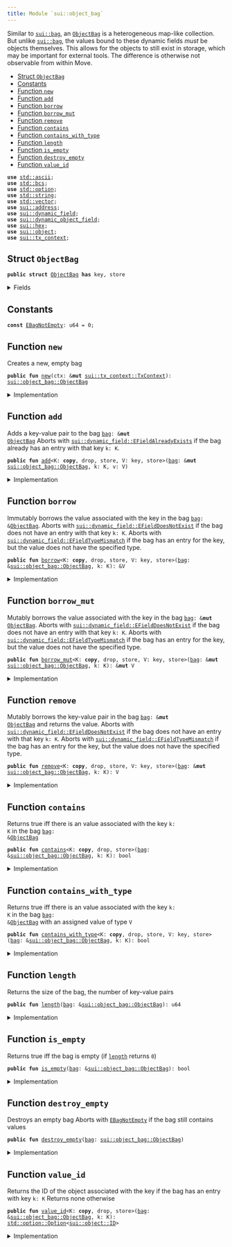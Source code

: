```yaml
---
title: Module `sui::object_bag`
---
```


Similar to <code><a href="../sui/bag.md#sui_bag">sui::bag</a></code>, an <code><a href="../sui/object_bag.md#sui_object_bag_ObjectBag">ObjectBag</a></code> is a heterogeneous map-like collection. But unlike
<code><a href="../sui/bag.md#sui_bag">sui::bag</a></code>, the values bound to these dynamic fields _must_ be objects themselves. This allows
for the objects to still exist in storage, which may be important for external tools.
The difference is otherwise not observable from within Move.


-  [Struct `ObjectBag`](#sui_object_bag_ObjectBag)
-  [Constants](#@Constants_0)
-  [Function `new`](#sui_object_bag_new)
-  [Function `add`](#sui_object_bag_add)
-  [Function `borrow`](#sui_object_bag_borrow)
-  [Function `borrow_mut`](#sui_object_bag_borrow_mut)
-  [Function `remove`](#sui_object_bag_remove)
-  [Function `contains`](#sui_object_bag_contains)
-  [Function `contains_with_type`](#sui_object_bag_contains_with_type)
-  [Function `length`](#sui_object_bag_length)
-  [Function `is_empty`](#sui_object_bag_is_empty)
-  [Function `destroy_empty`](#sui_object_bag_destroy_empty)
-  [Function `value_id`](#sui_object_bag_value_id)


<pre><code><b>use</b> <a href="../std/ascii.md#std_ascii">std::ascii</a>;
<b>use</b> <a href="../std/bcs.md#std_bcs">std::bcs</a>;
<b>use</b> <a href="../std/option.md#std_option">std::option</a>;
<b>use</b> <a href="../std/string.md#std_string">std::string</a>;
<b>use</b> <a href="../std/vector.md#std_vector">std::vector</a>;
<b>use</b> <a href="../sui/address.md#sui_address">sui::address</a>;
<b>use</b> <a href="../sui/dynamic_field.md#sui_dynamic_field">sui::dynamic_field</a>;
<b>use</b> <a href="../sui/dynamic_object_field.md#sui_dynamic_object_field">sui::dynamic_object_field</a>;
<b>use</b> <a href="../sui/hex.md#sui_hex">sui::hex</a>;
<b>use</b> <a href="../sui/object.md#sui_object">sui::object</a>;
<b>use</b> <a href="../sui/tx_context.md#sui_tx_context">sui::tx_context</a>;
</code></pre>



<a name="sui_object_bag_ObjectBag"></a>

## Struct `ObjectBag`



<pre><code><b>public</b> <b>struct</b> <a href="../sui/object_bag.md#sui_object_bag_ObjectBag">ObjectBag</a> <b>has</b> key, store
</code></pre>



<details>
<summary>Fields</summary>


<dl>
<dt>
<code>id: <a href="../sui/object.md#sui_object_UID">sui::object::UID</a></code>
</dt>
<dd>
 the ID of this bag
</dd>
<dt>
<code>size: u64</code>
</dt>
<dd>
 the number of key-value pairs in the bag
</dd>
</dl>


</details>

<a name="@Constants_0"></a>

## Constants


<a name="sui_object_bag_EBagNotEmpty"></a>



<pre><code><b>const</b> <a href="../sui/object_bag.md#sui_object_bag_EBagNotEmpty">EBagNotEmpty</a>: u64 = 0;
</code></pre>



<a name="sui_object_bag_new"></a>

## Function `new`

Creates a new, empty bag


<pre><code><b>public</b> <b>fun</b> <a href="../sui/object_bag.md#sui_object_bag_new">new</a>(ctx: &<b>mut</b> <a href="../sui/tx_context.md#sui_tx_context_TxContext">sui::tx_context::TxContext</a>): <a href="../sui/object_bag.md#sui_object_bag_ObjectBag">sui::object_bag::ObjectBag</a>
</code></pre>



<details>
<summary>Implementation</summary>


<pre><code><b>public</b> <b>fun</b> <a href="../sui/object_bag.md#sui_object_bag_new">new</a>(ctx: &<b>mut</b> TxContext): <a href="../sui/object_bag.md#sui_object_bag_ObjectBag">ObjectBag</a> {
    <a href="../sui/object_bag.md#sui_object_bag_ObjectBag">ObjectBag</a> {
        id: <a href="../sui/object.md#sui_object_new">object::new</a>(ctx),
        size: 0,
    }
}
</code></pre>



</details>

<a name="sui_object_bag_add"></a>

## Function `add`

Adds a key-value pair to the bag <code><a href="../sui/bag.md#sui_bag">bag</a>: &<b>mut</b> <a href="../sui/object_bag.md#sui_object_bag_ObjectBag">ObjectBag</a></code>
Aborts with <code><a href="../sui/dynamic_field.md#sui_dynamic_field_EFieldAlreadyExists">sui::dynamic_field::EFieldAlreadyExists</a></code> if the bag already has an entry with
that key <code>k: K</code>.


<pre><code><b>public</b> <b>fun</b> <a href="../sui/object_bag.md#sui_object_bag_add">add</a>&lt;K: <b>copy</b>, drop, store, V: key, store&gt;(<a href="../sui/bag.md#sui_bag">bag</a>: &<b>mut</b> <a href="../sui/object_bag.md#sui_object_bag_ObjectBag">sui::object_bag::ObjectBag</a>, k: K, v: V)
</code></pre>



<details>
<summary>Implementation</summary>


<pre><code><b>public</b> <b>fun</b> <a href="../sui/object_bag.md#sui_object_bag_add">add</a>&lt;K: <b>copy</b> + drop + store, V: key + store&gt;(<a href="../sui/bag.md#sui_bag">bag</a>: &<b>mut</b> <a href="../sui/object_bag.md#sui_object_bag_ObjectBag">ObjectBag</a>, k: K, v: V) {
    ofield::add(&<b>mut</b> <a href="../sui/bag.md#sui_bag">bag</a>.id, k, v);
    <a href="../sui/bag.md#sui_bag">bag</a>.size = <a href="../sui/bag.md#sui_bag">bag</a>.size + 1;
}
</code></pre>



</details>

<a name="sui_object_bag_borrow"></a>

## Function `borrow`

Immutably borrows the value associated with the key in the bag <code><a href="../sui/bag.md#sui_bag">bag</a>: &<a href="../sui/object_bag.md#sui_object_bag_ObjectBag">ObjectBag</a></code>.
Aborts with <code><a href="../sui/dynamic_field.md#sui_dynamic_field_EFieldDoesNotExist">sui::dynamic_field::EFieldDoesNotExist</a></code> if the bag does not have an entry with
that key <code>k: K</code>.
Aborts with <code><a href="../sui/dynamic_field.md#sui_dynamic_field_EFieldTypeMismatch">sui::dynamic_field::EFieldTypeMismatch</a></code> if the bag has an entry for the key, but
the value does not have the specified type.


<pre><code><b>public</b> <b>fun</b> <a href="../sui/borrow.md#sui_borrow">borrow</a>&lt;K: <b>copy</b>, drop, store, V: key, store&gt;(<a href="../sui/bag.md#sui_bag">bag</a>: &<a href="../sui/object_bag.md#sui_object_bag_ObjectBag">sui::object_bag::ObjectBag</a>, k: K): &V
</code></pre>



<details>
<summary>Implementation</summary>


<pre><code><b>public</b> <b>fun</b> <a href="../sui/borrow.md#sui_borrow">borrow</a>&lt;K: <b>copy</b> + drop + store, V: key + store&gt;(<a href="../sui/bag.md#sui_bag">bag</a>: &<a href="../sui/object_bag.md#sui_object_bag_ObjectBag">ObjectBag</a>, k: K): &V {
    ofield::borrow(&<a href="../sui/bag.md#sui_bag">bag</a>.id, k)
}
</code></pre>



</details>

<a name="sui_object_bag_borrow_mut"></a>

## Function `borrow_mut`

Mutably borrows the value associated with the key in the bag <code><a href="../sui/bag.md#sui_bag">bag</a>: &<b>mut</b> <a href="../sui/object_bag.md#sui_object_bag_ObjectBag">ObjectBag</a></code>.
Aborts with <code><a href="../sui/dynamic_field.md#sui_dynamic_field_EFieldDoesNotExist">sui::dynamic_field::EFieldDoesNotExist</a></code> if the bag does not have an entry with
that key <code>k: K</code>.
Aborts with <code><a href="../sui/dynamic_field.md#sui_dynamic_field_EFieldTypeMismatch">sui::dynamic_field::EFieldTypeMismatch</a></code> if the bag has an entry for the key, but
the value does not have the specified type.


<pre><code><b>public</b> <b>fun</b> <a href="../sui/object_bag.md#sui_object_bag_borrow_mut">borrow_mut</a>&lt;K: <b>copy</b>, drop, store, V: key, store&gt;(<a href="../sui/bag.md#sui_bag">bag</a>: &<b>mut</b> <a href="../sui/object_bag.md#sui_object_bag_ObjectBag">sui::object_bag::ObjectBag</a>, k: K): &<b>mut</b> V
</code></pre>



<details>
<summary>Implementation</summary>


<pre><code><b>public</b> <b>fun</b> <a href="../sui/object_bag.md#sui_object_bag_borrow_mut">borrow_mut</a>&lt;K: <b>copy</b> + drop + store, V: key + store&gt;(<a href="../sui/bag.md#sui_bag">bag</a>: &<b>mut</b> <a href="../sui/object_bag.md#sui_object_bag_ObjectBag">ObjectBag</a>, k: K): &<b>mut</b> V {
    ofield::borrow_mut(&<b>mut</b> <a href="../sui/bag.md#sui_bag">bag</a>.id, k)
}
</code></pre>



</details>

<a name="sui_object_bag_remove"></a>

## Function `remove`

Mutably borrows the key-value pair in the bag <code><a href="../sui/bag.md#sui_bag">bag</a>: &<b>mut</b> <a href="../sui/object_bag.md#sui_object_bag_ObjectBag">ObjectBag</a></code> and returns the value.
Aborts with <code><a href="../sui/dynamic_field.md#sui_dynamic_field_EFieldDoesNotExist">sui::dynamic_field::EFieldDoesNotExist</a></code> if the bag does not have an entry with
that key <code>k: K</code>.
Aborts with <code><a href="../sui/dynamic_field.md#sui_dynamic_field_EFieldTypeMismatch">sui::dynamic_field::EFieldTypeMismatch</a></code> if the bag has an entry for the key, but
the value does not have the specified type.


<pre><code><b>public</b> <b>fun</b> <a href="../sui/object_bag.md#sui_object_bag_remove">remove</a>&lt;K: <b>copy</b>, drop, store, V: key, store&gt;(<a href="../sui/bag.md#sui_bag">bag</a>: &<b>mut</b> <a href="../sui/object_bag.md#sui_object_bag_ObjectBag">sui::object_bag::ObjectBag</a>, k: K): V
</code></pre>



<details>
<summary>Implementation</summary>


<pre><code><b>public</b> <b>fun</b> <a href="../sui/object_bag.md#sui_object_bag_remove">remove</a>&lt;K: <b>copy</b> + drop + store, V: key + store&gt;(<a href="../sui/bag.md#sui_bag">bag</a>: &<b>mut</b> <a href="../sui/object_bag.md#sui_object_bag_ObjectBag">ObjectBag</a>, k: K): V {
    <b>let</b> v = ofield::remove(&<b>mut</b> <a href="../sui/bag.md#sui_bag">bag</a>.id, k);
    <a href="../sui/bag.md#sui_bag">bag</a>.size = <a href="../sui/bag.md#sui_bag">bag</a>.size - 1;
    v
}
</code></pre>



</details>

<a name="sui_object_bag_contains"></a>

## Function `contains`

Returns true iff there is an value associated with the key <code>k: K</code> in the bag <code><a href="../sui/bag.md#sui_bag">bag</a>: &<a href="../sui/object_bag.md#sui_object_bag_ObjectBag">ObjectBag</a></code>


<pre><code><b>public</b> <b>fun</b> <a href="../sui/object_bag.md#sui_object_bag_contains">contains</a>&lt;K: <b>copy</b>, drop, store&gt;(<a href="../sui/bag.md#sui_bag">bag</a>: &<a href="../sui/object_bag.md#sui_object_bag_ObjectBag">sui::object_bag::ObjectBag</a>, k: K): bool
</code></pre>



<details>
<summary>Implementation</summary>


<pre><code><b>public</b> <b>fun</b> <a href="../sui/object_bag.md#sui_object_bag_contains">contains</a>&lt;K: <b>copy</b> + drop + store&gt;(<a href="../sui/bag.md#sui_bag">bag</a>: &<a href="../sui/object_bag.md#sui_object_bag_ObjectBag">ObjectBag</a>, k: K): bool {
    ofield::exists_&lt;K&gt;(&<a href="../sui/bag.md#sui_bag">bag</a>.id, k)
}
</code></pre>



</details>

<a name="sui_object_bag_contains_with_type"></a>

## Function `contains_with_type`

Returns true iff there is an value associated with the key <code>k: K</code> in the bag <code><a href="../sui/bag.md#sui_bag">bag</a>: &<a href="../sui/object_bag.md#sui_object_bag_ObjectBag">ObjectBag</a></code>
with an assigned value of type <code>V</code>


<pre><code><b>public</b> <b>fun</b> <a href="../sui/object_bag.md#sui_object_bag_contains_with_type">contains_with_type</a>&lt;K: <b>copy</b>, drop, store, V: key, store&gt;(<a href="../sui/bag.md#sui_bag">bag</a>: &<a href="../sui/object_bag.md#sui_object_bag_ObjectBag">sui::object_bag::ObjectBag</a>, k: K): bool
</code></pre>



<details>
<summary>Implementation</summary>


<pre><code><b>public</b> <b>fun</b> <a href="../sui/object_bag.md#sui_object_bag_contains_with_type">contains_with_type</a>&lt;K: <b>copy</b> + drop + store, V: key + store&gt;(<a href="../sui/bag.md#sui_bag">bag</a>: &<a href="../sui/object_bag.md#sui_object_bag_ObjectBag">ObjectBag</a>, k: K): bool {
    ofield::exists_with_type&lt;K, V&gt;(&<a href="../sui/bag.md#sui_bag">bag</a>.id, k)
}
</code></pre>



</details>

<a name="sui_object_bag_length"></a>

## Function `length`

Returns the size of the bag, the number of key-value pairs


<pre><code><b>public</b> <b>fun</b> <a href="../sui/object_bag.md#sui_object_bag_length">length</a>(<a href="../sui/bag.md#sui_bag">bag</a>: &<a href="../sui/object_bag.md#sui_object_bag_ObjectBag">sui::object_bag::ObjectBag</a>): u64
</code></pre>



<details>
<summary>Implementation</summary>


<pre><code><b>public</b> <b>fun</b> <a href="../sui/object_bag.md#sui_object_bag_length">length</a>(<a href="../sui/bag.md#sui_bag">bag</a>: &<a href="../sui/object_bag.md#sui_object_bag_ObjectBag">ObjectBag</a>): u64 {
    <a href="../sui/bag.md#sui_bag">bag</a>.size
}
</code></pre>



</details>

<a name="sui_object_bag_is_empty"></a>

## Function `is_empty`

Returns true iff the bag is empty (if <code><a href="../sui/object_bag.md#sui_object_bag_length">length</a></code> returns <code>0</code>)


<pre><code><b>public</b> <b>fun</b> <a href="../sui/object_bag.md#sui_object_bag_is_empty">is_empty</a>(<a href="../sui/bag.md#sui_bag">bag</a>: &<a href="../sui/object_bag.md#sui_object_bag_ObjectBag">sui::object_bag::ObjectBag</a>): bool
</code></pre>



<details>
<summary>Implementation</summary>


<pre><code><b>public</b> <b>fun</b> <a href="../sui/object_bag.md#sui_object_bag_is_empty">is_empty</a>(<a href="../sui/bag.md#sui_bag">bag</a>: &<a href="../sui/object_bag.md#sui_object_bag_ObjectBag">ObjectBag</a>): bool {
    <a href="../sui/bag.md#sui_bag">bag</a>.size == 0
}
</code></pre>



</details>

<a name="sui_object_bag_destroy_empty"></a>

## Function `destroy_empty`

Destroys an empty bag
Aborts with <code><a href="../sui/object_bag.md#sui_object_bag_EBagNotEmpty">EBagNotEmpty</a></code> if the bag still contains values


<pre><code><b>public</b> <b>fun</b> <a href="../sui/object_bag.md#sui_object_bag_destroy_empty">destroy_empty</a>(<a href="../sui/bag.md#sui_bag">bag</a>: <a href="../sui/object_bag.md#sui_object_bag_ObjectBag">sui::object_bag::ObjectBag</a>)
</code></pre>



<details>
<summary>Implementation</summary>


<pre><code><b>public</b> <b>fun</b> <a href="../sui/object_bag.md#sui_object_bag_destroy_empty">destroy_empty</a>(<a href="../sui/bag.md#sui_bag">bag</a>: <a href="../sui/object_bag.md#sui_object_bag_ObjectBag">ObjectBag</a>) {
    <b>let</b> <a href="../sui/object_bag.md#sui_object_bag_ObjectBag">ObjectBag</a> { id, size } = <a href="../sui/bag.md#sui_bag">bag</a>;
    <b>assert</b>!(size == 0, <a href="../sui/object_bag.md#sui_object_bag_EBagNotEmpty">EBagNotEmpty</a>);
    id.delete()
}
</code></pre>



</details>

<a name="sui_object_bag_value_id"></a>

## Function `value_id`

Returns the ID of the object associated with the key if the bag has an entry with key <code>k: K</code>
Returns none otherwise


<pre><code><b>public</b> <b>fun</b> <a href="../sui/object_bag.md#sui_object_bag_value_id">value_id</a>&lt;K: <b>copy</b>, drop, store&gt;(<a href="../sui/bag.md#sui_bag">bag</a>: &<a href="../sui/object_bag.md#sui_object_bag_ObjectBag">sui::object_bag::ObjectBag</a>, k: K): <a href="../std/option.md#std_option_Option">std::option::Option</a>&lt;<a href="../sui/object.md#sui_object_ID">sui::object::ID</a>&gt;
</code></pre>



<details>
<summary>Implementation</summary>


<pre><code><b>public</b> <b>fun</b> <a href="../sui/object_bag.md#sui_object_bag_value_id">value_id</a>&lt;K: <b>copy</b> + drop + store&gt;(<a href="../sui/bag.md#sui_bag">bag</a>: &<a href="../sui/object_bag.md#sui_object_bag_ObjectBag">ObjectBag</a>, k: K): Option&lt;ID&gt; {
    ofield::id(&<a href="../sui/bag.md#sui_bag">bag</a>.id, k)
}
</code></pre>



</details>
